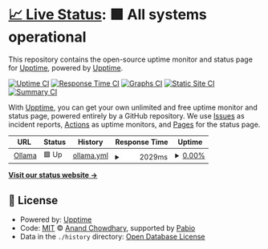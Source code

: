 # [📈 Live Status](https://demo.upptime.js.org): <!--live status--> **🟩 All systems operational**

This repository contains the open-source uptime monitor and status page for [Upptime](https://upptime.js.org), powered by [Upptime](https://github.com/upptime/upptime).

[![Uptime CI](https://github.com/upptime/upptime/workflows/Uptime%20CI/badge.svg)](https://github.com/upptime/upptime/actions?query=workflow%3A%22Uptime+CI%22)
[![Response Time CI](https://github.com/upptime/upptime/workflows/Response%20Time%20CI/badge.svg)](https://github.com/upptime/upptime/actions?query=workflow%3A%22Response+Time+CI%22)
[![Graphs CI](https://github.com/upptime/upptime/workflows/Graphs%20CI/badge.svg)](https://github.com/upptime/upptime/actions?query=workflow%3A%22Graphs+CI%22)
[![Static Site CI](https://github.com/upptime/upptime/workflows/Static%20Site%20CI/badge.svg)](https://github.com/upptime/upptime/actions?query=workflow%3A%22Static+Site+CI%22)
[![Summary CI](https://github.com/upptime/upptime/workflows/Summary%20CI/badge.svg)](https://github.com/upptime/upptime/actions?query=workflow%3A%22Summary+CI%22)

With [Upptime](https://upptime.js.org), you can get your own unlimited and free uptime monitor and status page, powered entirely by a GitHub repository. We use [Issues](https://github.com/upptime/upptime/issues) as incident reports, [Actions](https://github.com/upptime/upptime/actions) as uptime monitors, and [Pages](https://demo.upptime.js.org) for the status page.

<!--start: status pages-->
<!-- This summary is generated by Upptime (https://github.com/upptime/upptime) -->
<!-- Do not edit this manually, your changes will be overwritten -->
<!-- prettier-ignore -->
| URL | Status | History | Response Time | Uptime |
| --- | ------ | ------- | ------------- | ------ |
| <img alt="" src="https://icons.duckduckgo.com/ip3/ollama.ux.uis.no.ico" height="13"> [Ollama](https://ollama.ux.uis.no/status) | 🟩 Up | [ollama.yml](https://github.com/iai-group/ollama_uptime/commits/HEAD/history/ollama.yml) | <details><summary><img alt="Response time graph" src="./graphs/ollama/response-time-week.png" height="20"> 2029ms</summary><br><a href="https://demo.upptime.js.org/history/ollama"><img alt="Response time 1339" src="https://img.shields.io/endpoint?url=https%3A%2F%2Fraw.githubusercontent.com%2Fiai-group%2Follama_uptime%2FHEAD%2Fapi%2Follama%2Fresponse-time.json"></a><br><a href="https://demo.upptime.js.org/history/ollama"><img alt="24-hour response time 2786" src="https://img.shields.io/endpoint?url=https%3A%2F%2Fraw.githubusercontent.com%2Fiai-group%2Follama_uptime%2FHEAD%2Fapi%2Follama%2Fresponse-time-day.json"></a><br><a href="https://demo.upptime.js.org/history/ollama"><img alt="7-day response time 2029" src="https://img.shields.io/endpoint?url=https%3A%2F%2Fraw.githubusercontent.com%2Fiai-group%2Follama_uptime%2FHEAD%2Fapi%2Follama%2Fresponse-time-week.json"></a><br><a href="https://demo.upptime.js.org/history/ollama"><img alt="30-day response time 1493" src="https://img.shields.io/endpoint?url=https%3A%2F%2Fraw.githubusercontent.com%2Fiai-group%2Follama_uptime%2FHEAD%2Fapi%2Follama%2Fresponse-time-month.json"></a><br><a href="https://demo.upptime.js.org/history/ollama"><img alt="1-year response time 1339" src="https://img.shields.io/endpoint?url=https%3A%2F%2Fraw.githubusercontent.com%2Fiai-group%2Follama_uptime%2FHEAD%2Fapi%2Follama%2Fresponse-time-year.json"></a></details> | <details><summary><a href="https://demo.upptime.js.org/history/ollama">0.00%</a></summary><a href="https://demo.upptime.js.org/history/ollama"><img alt="All-time uptime 91.05%" src="https://img.shields.io/endpoint?url=https%3A%2F%2Fraw.githubusercontent.com%2Fiai-group%2Follama_uptime%2FHEAD%2Fapi%2Follama%2Fuptime.json"></a><br><a href="https://demo.upptime.js.org/history/ollama"><img alt="24-hour uptime 0.00%" src="https://img.shields.io/endpoint?url=https%3A%2F%2Fraw.githubusercontent.com%2Fiai-group%2Follama_uptime%2FHEAD%2Fapi%2Follama%2Fuptime-day.json"></a><br><a href="https://demo.upptime.js.org/history/ollama"><img alt="7-day uptime 0.00%" src="https://img.shields.io/endpoint?url=https%3A%2F%2Fraw.githubusercontent.com%2Fiai-group%2Follama_uptime%2FHEAD%2Fapi%2Follama%2Fuptime-week.json"></a><br><a href="https://demo.upptime.js.org/history/ollama"><img alt="30-day uptime 31.25%" src="https://img.shields.io/endpoint?url=https%3A%2F%2Fraw.githubusercontent.com%2Fiai-group%2Follama_uptime%2FHEAD%2Fapi%2Follama%2Fuptime-month.json"></a><br><a href="https://demo.upptime.js.org/history/ollama"><img alt="1-year uptime 91.05%" src="https://img.shields.io/endpoint?url=https%3A%2F%2Fraw.githubusercontent.com%2Fiai-group%2Follama_uptime%2FHEAD%2Fapi%2Follama%2Fuptime-year.json"></a></details>

<!--end: status pages-->

[**Visit our status website →**](https://demo.upptime.js.org)

## 📄 License

- Powered by: [Upptime](https://github.com/upptime/upptime)
- Code: [MIT](./LICENSE) © [Anand Chowdhary](https://anandchowdhary.com), supported by [Pabio](https://pabio.com)
- Data in the `./history` directory: [Open Database License](https://opendatacommons.org/licenses/odbl/1-0/)
